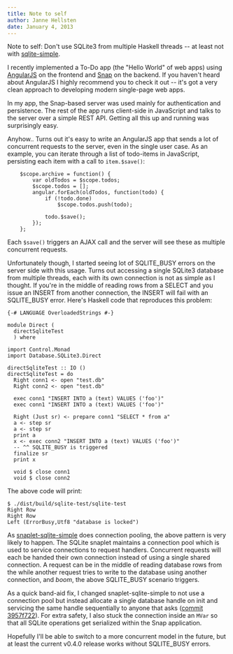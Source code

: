 ```yaml
---
title: Note to self
author: Janne Hellsten
date: January 4, 2013
---
```


Note to self: Don't use SQLite3 from multiple Haskell threads -- at
least not with
[sqlite-simple](http://hackage.haskell.org/package/sqlite-simple).

I recently implemented a To-Do app (the "Hello World" of web apps)
using [AngularJS](http://angularjs.org/) on the frontend and
[Snap](http://snapframework.com/) on the backend.  If you haven't
heard about AngularJS I highly recommend you to check it out -- it's
got a very clean approach to developing modern single-page web apps.

In my app, the Snap-based server was used mainly for authentication
and persistence.  The rest of the app runs client-side in JavaScript
and talks to the server over a simple REST API.  Getting all this up
and running was surprisingly easy.

Anyhow..  Turns out it's easy to write an AngularJS app that sends a
lot of concurrent requests to the server, even in the single user
case.  As an example, you can iterate through a list of todo-items in
JavaScript, persisting each item with a call to `item.$save()`:

~~~~~{.javascript}
    $scope.archive = function() {
        var oldTodos = $scope.todos;
        $scope.todos = [];
        angular.forEach(oldTodos, function(todo) {
            if (!todo.done)
                $scope.todos.push(todo);

            todo.$save();
        });
    };
~~~~~

Each `$save()` triggers an AJAX call and the server will see these as
multiple concurrent requests.

Unfortunately though, I started seeing lot of SQLITE_BUSY errors on
the server side with this usage.  Turns out accessing a single SQLite3
database from multiple threads, each with its own connection is not as
simple as I thought.  If you're in the middle of reading rows from a
SELECT and you issue an INSERT from another connection, the INSERT
will fail with an SQLITE_BUSY error.  Here's Haskell code that
reproduces this problem:


~~~~~{.haskell}
{-# LANGUAGE OverloadedStrings #-}

module Direct (
  directSqliteTest
  ) where

import Control.Monad
import Database.SQLite3.Direct

directSqliteTest :: IO ()
directSqliteTest = do
  Right conn1 <- open "test.db"
  Right conn2 <- open "test.db"

  exec conn1 "INSERT INTO a (text) VALUES ('foo')"
  exec conn1 "INSERT INTO a (text) VALUES ('foo')"

  Right (Just sr) <- prepare conn1 "SELECT * from a"
  a <- step sr
  a <- step sr
  print a
  x <- exec conn2 "INSERT INTO a (text) VALUES ('foo')"
  -- ^^ SQLITE_BUSY is triggered
  finalize sr
  print x

  void $ close conn1
  void $ close conn2
~~~~~

The above code will print:

```
$ ./dist/build/sqlite-test/sqlite-test
Right Row
Right Row
Left (ErrorBusy,Utf8 "database is locked")
```

As
[snaplet-sqlite-simple](http://hackage.haskell.org/package/snaplet-sqlite-simple)
does connection pooling, the above pattern is very likely to happen.
The SQLite snaplet maintains a connection pool which is used to
service connections to request handlers.  Concurrent requests will
each be handed their own connection instead of using a single shared
connection.  A request can be in the middle of reading database rows
from the while another request tries to write to the database using
another connection, and *boom*, the above SQLITE_BUSY scenario
triggers.

As a quick band-aid fix, I changed snaplet-sqlite-simple to not use a
connection pool but instead allocate a single database handle on init
and servicing the same handle sequentially to anyone that asks
([commit 3957f722][mvar-commit]).  For extra safety, I also stuck the
connection inside an `MVar` so that all SQLite operations get
serialized within the Snap application.

Hopefully I'll be able to switch to a more concurrent model in the
future, but at least the current v0.4.0 release works without
SQLITE_BUSY errors.

 [mvar-commit]: https://github.com/nurpax/snaplet-sqlite-simple/commit/3957f722cce6abf7e1059f481668379e05b62286
